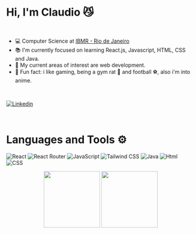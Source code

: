 <h1>
  Hi, I'm Claudio 😼
</h1> 

<br>


- 💻 Computer Science at [IBMR - Rio de Janeiro](https://www.ibmr.br)
- 📚 I'm currently focused on learning React.js, Javascript, HTML, CSS and Java.
- 📌 My current areas of interest are web development.
- 📎 Fun fact: i like gaming, being a gym rat 💪 and football ⚽, also i'm into anime.

<br>

[![Linkedin](https://img.shields.io/badge/LinkedIn-0077B5?style=for-the-badge&logo=linkedin&logoColor=white)](https://www.linkedin.com/in/claudio-s-moura)

<br>
<h1>Languages and Tools ⚙️</h1>

![React](https://img.shields.io/badge/React-20232A?style=for-the-badge&logo=react&logoColor=61DAFB) ![React Router](https://img.shields.io/badge/React_Router-CA4245?style=for-the-badge&logo=react-router&logoColor=white) ![JavaScript](https://shields.io/badge/JavaScript-F7DF1E?logo=JavaScript&logoColor=white&style=for-the-badge) ![Tailwind CSS](https://img.shields.io/badge/Tailwind_CSS-06B6D4?style=for-the-badge&logo=tailwind-css&logoColor=white) ![Java](https://img.shields.io/badge/Java-ED8B00?style=for-the-badge&logo=openjdk&logoColor=white) ![Html](https://img.shields.io/badge/HTML5-E34F26?style=for-the-badge&logo=html5&logoColor=white) ![CSS](https://img.shields.io/badge/CSS3-1572B6?style=for-the-badge&logo=css3&logoColor=white)

<div align="center">

<img height="150em" src="https://github-readme-stats.vercel.app/api/top-langs/?username=claudinxch&layout=compact&langs_count=7&theme=dracula"/> 
<img height="150em" src="https://github-readme-stats.vercel.app/api?username=claudinxch&show_icons=true&theme=dracula&include_all_commits=true&count_private=true"/>

</div>
